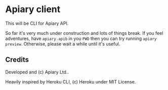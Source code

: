 Apiary client
===============

This will be CLI for Apiary API.

So far it's very much under construction and lots of things break. If you feel adventures, have `apiary.apib` in you `PWD` then you can try running `apiary preview`. Otherwise, please wait a while until it's useful.


Credits
----------
Developed and (c) Apiary Ltd..

Heavily inspired by Heroku CLI, (c) Heroku under MIT License.
